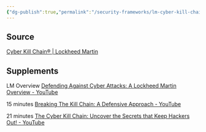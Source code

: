 ```yaml
---
{"dg-publish":true,"permalink":"/security-frameworks/lm-cyber-kill-chain/kc-resources/","noteIcon":""}
---
```


## Source
[Cyber Kill Chain® | Lockheed Martin](https://www.lockheedmartin.com/en-us/capabilities/cyber/cyber-kill-chain.html)

## Supplements

LM Overview
[Defending Against Cyber Attacks: A Lockheed Martin Overview - YouTube](https://www.youtube.com/watch?v=4Vz_uP0I-x4)

15 minutes
[Breaking The Kill Chain: A Defensive Approach - YouTube](https://www.youtube.com/watch?v=II91fiUax2g)

21 minutes
[The Cyber Kill Chain: Uncover the Secrets that Keep Hackers Out! - YouTube](https://www.youtube.com/watch?v=1kmeQjsI4eQ)



